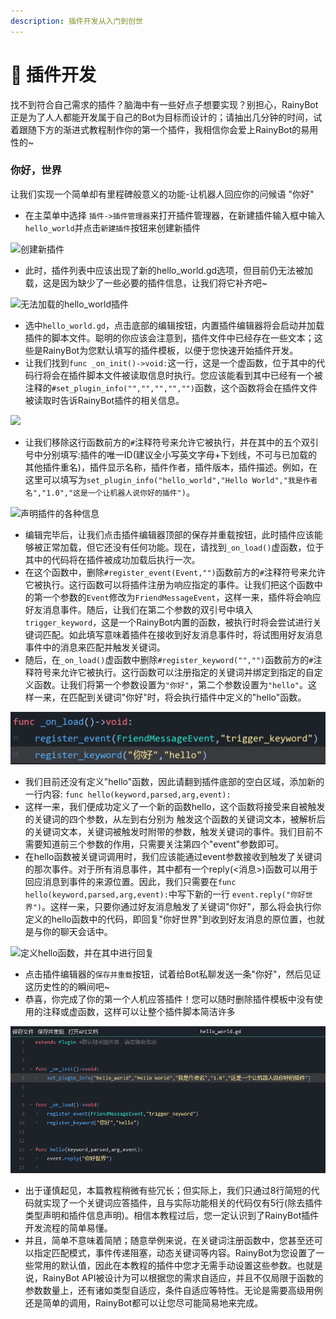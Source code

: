 ```yaml
---
description: 插件开发从入门到创世
---
```


# 🔮 插件开发

找不到符合自己需求的插件？脑海中有一些好点子想要实现？别担心，RainyBot正是为了人人都能开发属于自己的Bot为目标而设计的；请抽出几分钟的时间，试着跟随下方的渐进式教程制作你的第一个插件，我相信你会爱上RainyBot的易用性的\~

### 你好，世界

让我们实现一个简单却有里程碑般意义的功能-让机器人回应你的问候语 "你好"

* &#x20;在主菜单中选择 `插件->插件管理器`来打开插件管理器，在新建插件输入框中输入`hello_world`并点击`新建插件`按钮来创建新插件

![创建新插件](../.gitbook/assets/hello\_world\_create.png)

* 此时，插件列表中应该出现了新的hello\_world.gd选项，但目前仍无法被加载，这是因为缺少了一些必要的插件信息，让我们将它补齐吧\~

![无法加载的hello\_world插件](../.gitbook/assets/hello\_world\_created.png)

* 选中`hello_world.gd`，点击底部的编辑按钮，内置插件编辑器将会启动并加载插件的脚本文件。聪明的你应该会注意到，插件文件中已经存在一些文本；这些是RainyBot为您默认填写的插件模板，以便于您快速开始插件开发。
* 让我们找到`func _on_init()->void:`这一行，这是一个虚函数，位于其中的代码行将会在插件脚本文件被读取信息时执行。您应该能看到其中已经有一个被注释的`#set_plugin_info("","","","","")`函数，这个函数将会在插件文件被读取时告诉RainyBot插件的相关信息。

![](../.gitbook/assets/set\_plugin\_info.png)

* 让我们移除这行函数前方的`#`注释符号来允许它被执行，并在其中的五个双引号中分别填写:插件的唯一ID(建议全小写英文字母+下划线，不可与已加载的其他插件重名)，插件显示名称，插件作者，插件版本，插件描述。例如，在这里可以填写为`set_plugin_info("hello_world","Hello World","我是作者名","1.0","这是一个让机器人说你好的插件")`。

![声明插件的各种信息](../.gitbook/assets/set\_plugin\_info\_uncomment.png)

* 编辑完毕后，让我们点击插件编辑器顶部的保存并重载按钮，此时插件应该能够被正常加载，但它还没有任何功能。现在，请找到`_on_load()`虚函数，位于其中的代码将在插件被成功加载后执行一次。
* 在这个函数中，删除`#register_event(Event,"")`函数前方的`#`注释符号来允许它被执行。这行函数可以将插件注册为响应指定的事件。让我们把这个函数中的第一个参数的`Event`修改为`FriendMessageEvent`，这样一来，插件将会响应好友消息事件。随后，让我们在第二个参数的双引号中填入`trigger_keyword`，这是一个RainyBot内置的函数，被执行时将会尝试进行关键词匹配。如此填写意味着插件在接收到好友消息事件时，将试图用好友消息事件中的消息来匹配并触发关键词。
* 随后，在`_on_load()`虚函数中删除`#register_keyword("","")`函数前方的`#`注释符号来允许它被执行。这行函数可以注册指定的关键词并绑定到指定的自定义函数。让我们将第一个参数设置为`"你好"`，第二个参数设置为`"hello"`。这样一来，在匹配到关键词"你好"时，将会执行插件中定义的"hello"函数。

![在插件加载完毕时，注册好友消息事件用于匹配关键词，注册"你好"关键词绑定到"hello"函数](../.gitbook/assets/registers.png)

* 我们目前还没有定义"hello"函数，因此请翻到插件底部的空白区域，添加新的一行内容: `func hello(keyword,parsed,arg,event):`
* 这样一来，我们便成功定义了一个新的函数hello，这个函数将接受来自被触发的关键词的四个参数，从左到右分别为 触发这个函数的关键词文本，被解析后的关键词文本，关键词被触发时附带的参数，触发关键词的事件。我们目前不需要知道前三个参数的作用，只需要关注第四个"event"参数即可。
* 在hello函数被关键词调用时，我们应该能通过event参数接收到触发了关键词的那次事件。对于所有消息事件，其中都有一个reply(<消息>)函数可以用于回应消息到事件的来源位置。因此，我们只需要在`func hello(keyword,parsed,arg,event):`中写下新的一行 `event.reply("你好世界")`。这样一来，只要你通过好友消息触发了关键词"你好"，那么将会执行你定义的hello函数中的代码，即回复"你好世界"到收到好友消息的原位置，也就是与你的聊天会话中。

![定义hello函数，并在其中进行回复](../.gitbook/assets/hello\_world.png)

* 点击插件编辑器的`保存并重载`按钮，试着给Bot私聊发送一条"你好"，然后见证这历史性的的瞬间吧\~
* 恭喜，你完成了你的第一个人机应答插件！您可以随时删除插件模板中没有使用的注释或虚函数，这样可以让整个插件脚本简洁许多

![最终成品](../.gitbook/assets/final.png)

* 出于谨慎起见，本篇教程稍微有些冗长；但实际上，我们只通过8行简短的代码就实现了一个关键词应答插件，且与实际功能相关的代码仅有5行(除去插件类型声明和插件信息声明)。相信本教程过后，您一定认识到了RainyBot插件开发流程的简单易懂。
* 并且，简单不意味着简陋；随意举例来说，在关键词注册函数中，您甚至还可以指定匹配模式，事件传递阻塞，动态关键词等内容。RainyBot为您设置了一些常用的默认值，因此在本教程的插件中您才无需手动设置这些参数。也就是说，RainyBot API被设计为可以根据您的需求自适应，并且不仅局限于函数的参数数量上，还有诸如类型自适应，条件自适应等特性。无论是需要高级用例还是简单的调用，RainyBot都可以让您尽可能简易地来完成。
